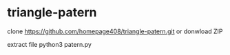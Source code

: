 # triangle-patern

clone https://github.com/homepage408/triangle-patern.git
or
donwload ZIP

extract file
python3 patern.py

